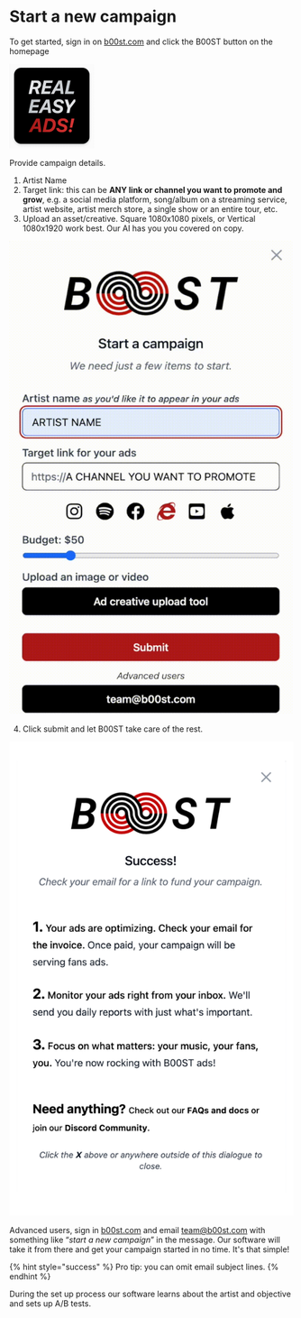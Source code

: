 # Start a new campaign

To get started, sign in on [b00st.com](https://b00st.com/) and click the B00ST button on the homepage

![](../../.gitbook/assets/boost-button-export-150x150.gif)

Provide campaign details. 

1. Artist Name
2. Target link: this can be **ANY link or channel you want to promote and grow**, e.g. a social media platform, song/album on a streaming service, artist website, artist merch store, a single show or an entire tour, etc. 
3. Upload an asset/creative. Square 1080x1080 pixels, or Vertical 1080x1920 work best. Our AI has you you covered on copy. 

![](../../.gitbook/assets/b00st-easy-buttom-how-to-start-campaign.gif)

4. Click submit and let B00ST take care of the rest.  

![](../../.gitbook/assets/b00st-easy-buttom-how-to-start-campaign_success-page%20%281%29.png)

Advanced users, sign in [b00st.com](https://b00st.com/) and email [team@b00st.com](mailto:team@b00st.com?body=Start%20a%20new%20campaign.) with something like “_start a new campaign_” in the message. Our software will take it from there and get your campaign started in no time. It's that simple!

{% hint style="success" %}
Pro tip: you can omit email subject lines.
{% endhint %}

During the set up process our software learns about the artist and objective and sets up A/B tests. 

